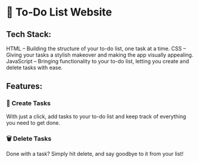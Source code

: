 # 📝 To-Do List Website

## Tech Stack:
HTML – Building the structure of your to-do list, one task at a time.
CSS – Giving your tasks a stylish makeover and making the app visually appealing.
JavaScript – Bringing functionality to your to-do list, letting you create and delete tasks with ease.

## Features:
### 🚀 Create Tasks
With just a click, add tasks to your to-do list and keep track of everything you need to get done.

### 🗑 Delete Tasks
Done with a task? Simply hit delete, and say goodbye to it from your list!
